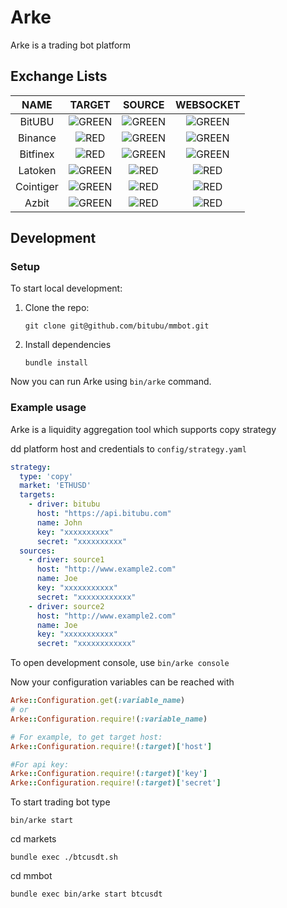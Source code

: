 # Arke

Arke is a trading bot platform

## Exchange Lists

| NAME | TARGET | SOURCE | WEBSOCKET|
|:---:|:---:|:---:|:---:|
| BitUBU     |![GREEN](https://via.placeholder.com/15/008000/?text=+)|![GREEN](https://via.placeholder.com/15/008000/?text=+)|![GREEN](https://via.placeholder.com/15/008000/?text=+)|  
| Binance     |![RED](https://via.placeholder.com/15/f03c15/?text=+)|![GREEN](https://via.placeholder.com/15/008000/?text=+)|![GREEN](https://via.placeholder.com/15/008000/?text=+)|
| Bitfinex     |![RED](https://via.placeholder.com/15/f03c15/?text=+)|![GREEN](https://via.placeholder.com/15/008000/?text=+)|![GREEN](https://via.placeholder.com/15/008000/?text=+)|
| Latoken     |![GREEN](https://via.placeholder.com/15/008000/?text=+)|![RED](https://via.placeholder.com/15/f03c15/?text=+)|![RED](https://via.placeholder.com/15/f03c15/?text=+)| 
| Cointiger     |![GREEN](https://via.placeholder.com/15/008000/?text=+)|![RED](https://via.placeholder.com/15/f03c15/?text=+)|![RED](https://via.placeholder.com/15/f03c15/?text=+)| 
| Azbit     |![GREEN](https://via.placeholder.com/15/f03c15/?text=+)|![RED](https://via.placeholder.com/15/f03c15/?text=+)|![RED](https://via.placeholder.com/15/f03c15/?text=+)| 

## Development

### Setup

To start local development:

1. Clone the repo:
   ```shell
   git clone git@github.com/bitubu/mmbot.git
   ```
2. Install dependencies
   ```shell
   bundle install
   ```

Now you can run Arke using `bin/arke` command.

### Example usage

Arke is a liquidity aggregation tool which supports copy strategy

dd platform host and credentials to `config/strategy.yaml`

```yaml
strategy:
  type: 'copy'
  market: 'ETHUSD'
  targets:
    - driver: bitubu
      host: "https://api.bitubu.com"
      name: John
      key: "xxxxxxxxxx"
      secret: "xxxxxxxxxx"
  sources:
    - driver: source1
      host: "http://www.example2.com"
      name: Joe
      key: "xxxxxxxxxxx"
      secret: "xxxxxxxxxxxx"
    - driver: source2
      host: "http://www.example2.com"
      name: Joe
      key: "xxxxxxxxxxx"
      secret: "xxxxxxxxxxxx"
```

To open development console, use `bin/arke console`

Now your configuration variables can be reached with
```ruby
Arke::Configuration.get(:variable_name)
# or
Arke::Configuration.require!(:variable_name)

# For example, to get target host:
Arke::Configuration.require!(:target)['host']

#For api key:
Arke::Configuration.require!(:target)['key']
Arke::Configuration.require!(:target)['secret']
```

To start trading bot type

```shell
bin/arke start
```

cd markets
```
bundle exec ./btcusdt.sh
```

cd mmbot
```
bundle exec bin/arke start btcusdt
```

